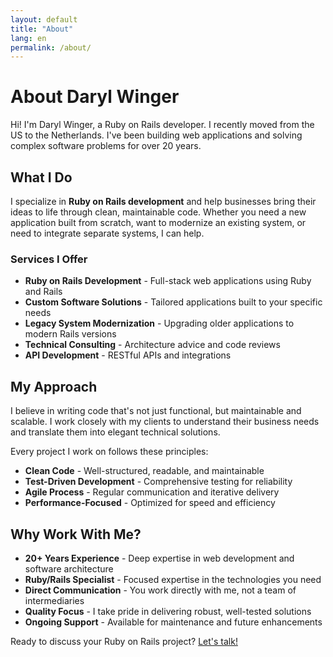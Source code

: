 ```yaml
---
layout: default
title: "About"
lang: en
permalink: /about/
---
```


# About Daryl Winger

Hi! I'm Daryl Winger, a Ruby on Rails developer.  I recently moved from the US to the Netherlands. I've been building web applications and solving complex software problems for over 20 years.

## What I Do

I specialize in **Ruby on Rails development** and help businesses bring their ideas to life through clean, maintainable code. Whether you need a new application built from scratch, want to modernize an existing system, or need to integrate separate systems, I can help.

### Services I Offer

- **Ruby on Rails Development** - Full-stack web applications using Ruby and Rails
- **Custom Software Solutions** - Tailored applications built to your specific needs
- **Legacy System Modernization** - Upgrading older applications to modern Rails versions
- **Technical Consulting** - Architecture advice and code reviews
- **API Development** - RESTful APIs and integrations

## My Approach

I believe in writing code that's not just functional, but maintainable and scalable. I work closely with my clients to understand their business needs and translate them into elegant technical solutions.

Every project I work on follows these principles:
- **Clean Code** - Well-structured, readable, and maintainable
- **Test-Driven Development** - Comprehensive testing for reliability
- **Agile Process** - Regular communication and iterative delivery
- **Performance-Focused** - Optimized for speed and efficiency

## Why Work With Me?

- **20+ Years Experience** - Deep expertise in web development and software architecture
- **Ruby/Rails Specialist** - Focused expertise in the technologies you need
- **Direct Communication** - You work directly with me, not a team of intermediaries
- **Quality Focus** - I take pride in delivering robust, well-tested solutions
- **Ongoing Support** - Available for maintenance and future enhancements

Ready to discuss your Ruby on Rails project? [Let's talk!](/contact/)